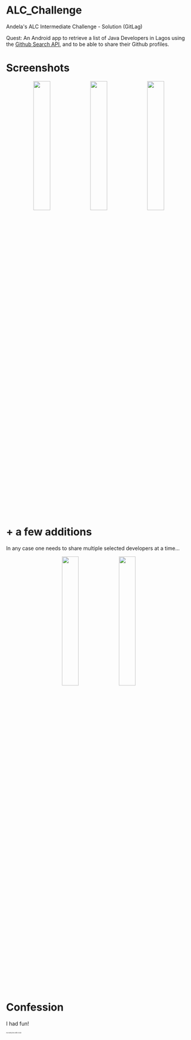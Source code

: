 # ALC_Challenge
Andela's ALC Intermediate Challenge - Solution (GitLag)

Quest: An Android app to retrieve a list of Java Developers in Lagos using the [Github Search API](https://developer.github.com/v3/search/#search-users), and to be able to share their Github profiles.
  
# Screenshots

<p align="center">
<img src="https://github.com/OlayinkaPeter/Andela-ALC-Challenge/blob/master/screenshots/Screenshot_main.png" width="30%">
<img src="https://github.com/OlayinkaPeter/Andela-ALC-Challenge/blob/master/screenshots/Screenshot_.png" width="30%">
<img src="https://github.com/OlayinkaPeter/Andela-ALC-Challenge/blob/master/screenshots/Screenshot.png" width="30%">
</p>

# + a few additions
In any case one needs to share multiple selected developers at a time...
<p align="center">
<img src="https://github.com/OlayinkaPeter/Andela-ALC-Challenge/blob/master/screenshots/Screenshot_share.png" width="30%">
<img src="https://github.com/OlayinkaPeter/Andela-ALC-Challenge/blob/master/screenshots/Screenshot_shared_whatsapp.png" width="30%">
</p>

# Confession
I had fun!
<p style="font-size: 4px">All Glory be unto GOD</p>
